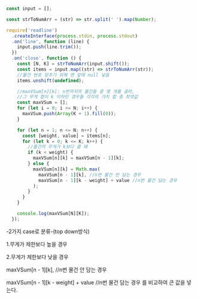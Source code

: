 ```js
const input = [];

const strToNumArr = (str) => str.split(' ').map(Number);

require('readline')
  .createInterface(process.stdin, process.stdout)
  .on('line', function (line) {
    input.push(line.trim());
  })
  .on('close', function () {
    const [N, K] = strToNumArr(input.shift());
    const items = input.map((str) => strToNumArr(str));
    //물건 번호 맞추기 위해 맨 앞에 null 넣음
    items.unshift(undefined);

    //maxVSum[n][k]: n번까지의 물건들 중 몇 개를 골라,
    //그 무게 합이 k 이하인 경우들 각각의 가치 합 중 최댓값
    const maxVSum = [];
    for (let i = 0; i <= N; i++) {
      maxVSum.push(Array(K + 1).fill(0));
    }

    for (let n = 1; n <= N; n++) {
      const [weight, value] = items[n];
      for (let k = 0; k <= K; k++) {
        //물건의 무게가 k보다 클 때
        if (k < weight) {
          maxVSum[n][k] = maxVSum[n - 1][k];
        } else {
          maxVSum[n][k] = Math.max(
            maxVSum[n - 1][k], //n번 물건 안 담는 경우
            maxVSum[n - 1][k - weight] + value //n번 물건 담는 경우
          );
        }
      }
    }

    console.log(maxVSum[N][K]);
  });
```


-2가지 case로 분류-(top down방식)


1.무게가 제한보다 높을 경우


2.무게가 제한보다 낮을 경우


  maxVSum[n - 1][k], //n번 물건 안 담는 경우
  
  
  maxVSum[n - 1][k - weight] + value //n번 물건 담는 경우
  를 비교하여 큰 값을 넣는다.
